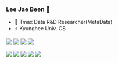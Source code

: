 ### Lee Jae Been 👋
- 🔭 Tmax Data R&D Researcher(MetaData)
- ⚡ Kyunghee Univ. CS

<p>
<img src="https://img.shields.io/badge/Python-3766AB?style=flat-square&logo=Python&logoColor=white"/></a>
<img src="https://img.shields.io/badge/Java-007396?style=flat-square&logo=Java&logoColor=white"/></a>
<img src="https://img.shields.io/badge/JavaScript-f7df1e?style=flat-square&logo=JavaScript&logoColor=white"/></a>
<img src="https://img.shields.io/badge/C++-5C3EE8?style=flat-square&logo=C++&logoColor=white"/></a>

</p>

<p>
<img src="https://img.shields.io/badge/React-61DAFB?style=flat-square&logo=React&logoColor=white"/></a>
<img src="https://img.shields.io/badge/Spring-6DB33F?style=flat-square&logo=Spring&logoColor=white"/></a>
<img src="https://img.shields.io/badge/OpenCV-5C3EE8?style=flat-square&logo=OpenCV&logoColor=white"/></a>
<img src="https://img.shields.io/badge/Oracle-F80000?style=flat-square&logo=Oracle&logoColor=white"/></a>
<img src="https://img.shields.io/badge/-ARXDeidentifier-A100FF?style=flat(%EC%8A%A4%ED%83%80%EC%9D%BC)&logo=%EB%A1%9C%EA%B3%A0%EC%95%84%EC%9D%B4%EC%BD%98%EC%9D%B4%EB%A6%84&link=https://arx.deidentifier.org/"/></a>
</p>

<!--
**woqls22/woqls22** is a ✨ _special_ ✨ repository because its `README.md` (this file) appears on your GitHub profile.

Here are some ideas to get you started:


- 👯 I’m looking to collaborate on ...
- 🤔 I’m looking for help with ...
- 💬 Ask me about ...
- 📫 How to reach me: ...
- 😄 Pronouns: ...
- ⚡ Fun fact: ...
-->
